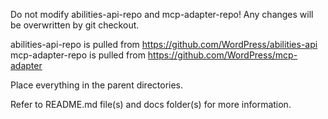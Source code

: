Do not modify abilities-api-repo and mcp-adapter-repo! Any changes will be overwritten by git checkout.

abilities-api-repo is pulled from https://github.com/WordPress/abilities-api
mcp-adapter-repo is pulled from https://github.com/WordPress/mcp-adapter

Place everything in the parent directories.

Refer to README.md file(s) and docs folder(s) for more information.